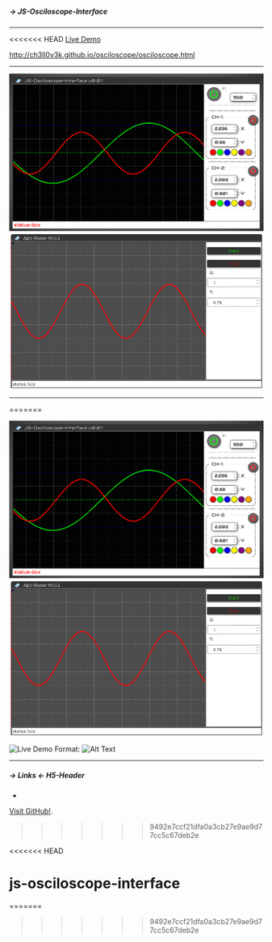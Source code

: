 ##### -> JS-Osciloscope-Interface
----
<<<<<<< HEAD
[Live Demo](http://ch3ll0v3k.github.io/osciloscope/osciloscope.html)

http://ch3ll0v3k.github.io/osciloscope/osciloscope.html


----
![images](screen-shots/oscil-1.png)
![images](screen-shots/oscil-2.png)

----


=======

![images](screen-shots/oscil-1.png)
![images](screen-shots/oscil-2.png)


![Live Demo](http://ch3ll0v3k.github.io/osciloscope/)
Format: ![Alt Text](url)

----
##### -> Links <- H5-Header

*
[Visit GitHub!](https://www.github.com).
>>>>>>> 9492e7ccf21dfa0a3cb27e9ae9d77cc5c67deb2e









<<<<<<< HEAD
# js-osciloscope-interface
=======
>>>>>>> 9492e7ccf21dfa0a3cb27e9ae9d77cc5c67deb2e
